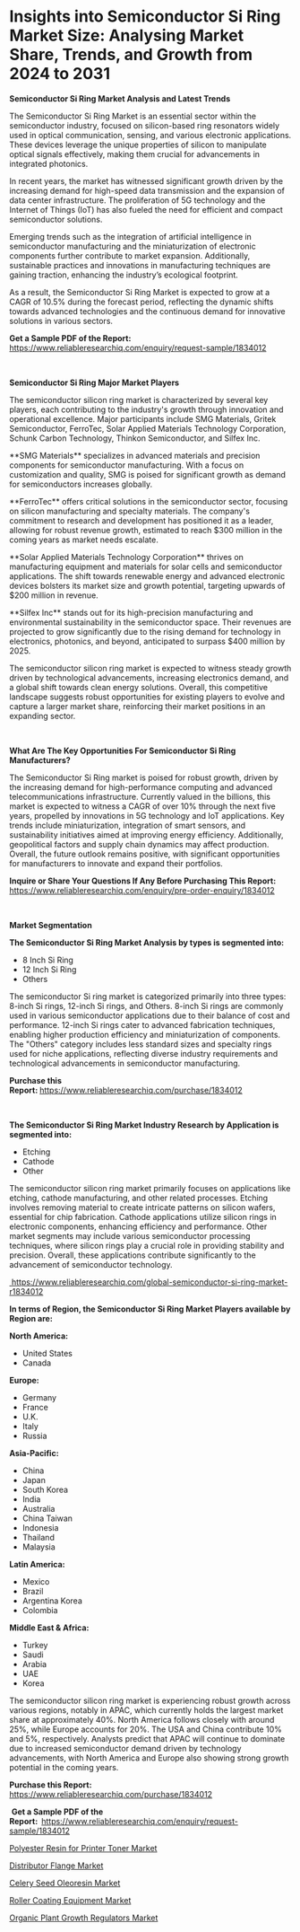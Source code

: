 <p><h1>Insights into Semiconductor Si Ring Market Size: Analysing Market Share, Trends, and Growth from 2024 to 2031</h1></p><p><strong>Semiconductor Si Ring Market Analysis and Latest Trends</strong></p>
<p><p>The Semiconductor Si Ring Market is an essential sector within the semiconductor industry, focused on silicon-based ring resonators widely used in optical communication, sensing, and various electronic applications. These devices leverage the unique properties of silicon to manipulate optical signals effectively, making them crucial for advancements in integrated photonics. </p><p>In recent years, the market has witnessed significant growth driven by the increasing demand for high-speed data transmission and the expansion of data center infrastructure. The proliferation of 5G technology and the Internet of Things (IoT) has also fueled the need for efficient and compact semiconductor solutions. </p><p>Emerging trends such as the integration of artificial intelligence in semiconductor manufacturing and the miniaturization of electronic components further contribute to market expansion. Additionally, sustainable practices and innovations in manufacturing techniques are gaining traction, enhancing the industry’s ecological footprint. </p><p>As a result, the Semiconductor Si Ring Market is expected to grow at a CAGR of 10.5% during the forecast period, reflecting the dynamic shifts towards advanced technologies and the continuous demand for innovative solutions in various sectors.</p></p>
<p><strong>Get a Sample PDF of the Report:&nbsp;</strong> <a href="https://www.reliableresearchiq.com/enquiry/request-sample/1834012?utm_campaign=104&utm_medium=2&utm_source=Github&utm_content=ia&utm_term=17102024&utm_id=semiconductor-si-ring">https://www.reliableresearchiq.com/enquiry/request-sample/1834012</a></p>
<p>&nbsp;</p>
<p><strong>Semiconductor Si Ring Major Market Players</strong></p>
<p><p>The semiconductor silicon ring market is characterized by several key players, each contributing to the industry's growth through innovation and operational excellence. Major participants include SMG Materials, Gritek Semiconductor, FerroTec, Solar Applied Materials Technology Corporation, Schunk Carbon Technology, Thinkon Semiconductor, and Silfex Inc. </p><p>**SMG Materials** specializes in advanced materials and precision components for semiconductor manufacturing. With a focus on customization and quality, SMG is poised for significant growth as demand for semiconductors increases globally. </p><p>**FerroTec** offers critical solutions in the semiconductor sector, focusing on silicon manufacturing and specialty materials. The company's commitment to research and development has positioned it as a leader, allowing for robust revenue growth, estimated to reach $300 million in the coming years as market needs escalate.</p><p>**Solar Applied Materials Technology Corporation** thrives on manufacturing equipment and materials for solar cells and semiconductor applications. The shift towards renewable energy and advanced electronic devices bolsters its market size and growth potential, targeting upwards of $200 million in revenue.</p><p>**Silfex Inc** stands out for its high-precision manufacturing and environmental sustainability in the semiconductor space. Their revenues are projected to grow significantly due to the rising demand for technology in electronics, photonics, and beyond, anticipated to surpass $400 million by 2025.</p><p>The semiconductor silicon ring market is expected to witness steady growth driven by technological advancements, increasing electronics demand, and a global shift towards clean energy solutions. Overall, this competitive landscape suggests robust opportunities for existing players to evolve and capture a larger market share, reinforcing their market positions in an expanding sector.</p></p>
<p>&nbsp;</p>
<p><strong>What Are The Key Opportunities For Semiconductor Si Ring Manufacturers?</strong></p>
<p><p>The Semiconductor Si Ring market is poised for robust growth, driven by the increasing demand for high-performance computing and advanced telecommunications infrastructure. Currently valued in the billions, this market is expected to witness a CAGR of over 10% through the next five years, propelled by innovations in 5G technology and IoT applications. Key trends include miniaturization, integration of smart sensors, and sustainability initiatives aimed at improving energy efficiency. Additionally, geopolitical factors and supply chain dynamics may affect production. Overall, the future outlook remains positive, with significant opportunities for manufacturers to innovate and expand their portfolios.</p></p>
<p><strong>Inquire or Share Your Questions If Any Before Purchasing This Report:</strong> <a href="https://www.reliableresearchiq.com/enquiry/pre-order-enquiry/1834012?utm_campaign=104&utm_medium=2&utm_source=Github&utm_content=ia&utm_term=17102024&utm_id=semiconductor-si-ring">https://www.reliableresearchiq.com/enquiry/pre-order-enquiry/1834012</a></p>
<p>&nbsp;</p>
<p><strong>Market Segmentation</strong></p>
<p><strong>The Semiconductor Si Ring Market Analysis by types is segmented into:</strong></p>
<p><ul><li>8 Inch Si Ring</li><li>12 Inch Si Ring</li><li>Others</li></ul></p>
<p><p>The semiconductor Si ring market is categorized primarily into three types: 8-inch Si rings, 12-inch Si rings, and Others. 8-inch Si rings are commonly used in various semiconductor applications due to their balance of cost and performance. 12-inch Si rings cater to advanced fabrication techniques, enabling higher production efficiency and miniaturization of components. The "Others" category includes less standard sizes and specialty rings used for niche applications, reflecting diverse industry requirements and technological advancements in semiconductor manufacturing.</p></p>
<p><strong>Purchase this Report:&nbsp;</strong><a href="https://www.reliableresearchiq.com/purchase/1834012?utm_campaign=104&utm_medium=2&utm_source=Github&utm_content=ia&utm_term=17102024&utm_id=semiconductor-si-ring">https://www.reliableresearchiq.com/purchase/1834012</a></p>
<p>&nbsp;</p>
<p><strong>The Semiconductor Si Ring Market Industry Research by Application is segmented into:</strong></p>
<p><ul><li>Etching</li><li>Cathode</li><li>Other</li></ul></p>
<p><p>The semiconductor silicon ring market primarily focuses on applications like etching, cathode manufacturing, and other related processes. Etching involves removing material to create intricate patterns on silicon wafers, essential for chip fabrication. Cathode applications utilize silicon rings in electronic components, enhancing efficiency and performance. Other market segments may include various semiconductor processing techniques, where silicon rings play a crucial role in providing stability and precision. Overall, these applications contribute significantly to the advancement of semiconductor technology.</p></p>
<p><a href="https://www.reliableresearchiq.com/global-semiconductor-si-ring-market-r1834012?utm_campaign=104&utm_medium=2&utm_source=Github&utm_content=ia&utm_term=17102024&utm_id=semiconductor-si-ring">&nbsp;https://www.reliableresearchiq.com/global-semiconductor-si-ring-market-r1834012</a></p>
<p><strong>In terms of Region, the Semiconductor Si Ring Market Players available by Region are:</strong></p>
<p>
    <p> <strong> North America: </strong>
        <ul>
            <li>United States</li>
            <li>Canada</li>
        </ul>
        </p> 
    <p> <strong> Europe: </strong>
        <ul>
            <li>Germany</li>
            <li>France</li>
            <li>U.K.</li>
            <li>Italy</li>
            <li>Russia</li>
        </ul>
        </p> 
    <p> <strong> Asia-Pacific: </strong>
        <ul>
            <li>China</li>
            <li>Japan</li>
            <li>South Korea</li>
            <li>India</li>
            <li>Australia</li>
            <li>China Taiwan</li>
            <li>Indonesia</li>
            <li>Thailand</li>
            <li>Malaysia</li>
        </ul>
        </p> 
    <p> <strong> Latin America: </strong>
        <ul>
            <li>Mexico</li>
            <li>Brazil</li>
            <li>Argentina Korea</li>
            <li>Colombia</li>
        </ul>
        </p> 
    <p> <strong> Middle East & Africa: </strong>
        <ul>
            <li>Turkey</li>
            <li>Saudi</li>
            <li>Arabia</li>
            <li>UAE</li>
            <li>Korea</li>
        </ul>
    </p>
    </p>
<p><p>The semiconductor silicon ring market is experiencing robust growth across various regions, notably in APAC, which currently holds the largest market share at approximately 40%. North America follows closely with around 25%, while Europe accounts for 20%. The USA and China contribute 10% and 5%, respectively. Analysts predict that APAC will continue to dominate due to increased semiconductor demand driven by technology advancements, with North America and Europe also showing strong growth potential in the coming years.</p></p>
<p><strong>Purchase this Report: </strong><a href="https://www.reliableresearchiq.com/purchase/1834012?utm_campaign=104&utm_medium=2&utm_source=Github&utm_content=ia&utm_term=17102024&utm_id=semiconductor-si-ring">https://www.reliableresearchiq.com/purchase/1834012</a></p>
<p>&nbsp;<strong>Get a Sample PDF of the Report:&nbsp;&nbsp;</strong><a href="https://www.reliableresearchiq.com/enquiry/request-sample/1834012?utm_campaign=104&utm_medium=2&utm_source=Github&utm_content=ia&utm_term=17102024&utm_id=semiconductor-si-ring">https://www.reliableresearchiq.com/enquiry/request-sample/1834012</a></p>
<p><strong></strong></p>
<p><p><a href="https://github.com/rozh43oreder/Market-Research-Report-List-1/blob/main/polyester-resin-for-printer-toner-market.md?utm_campaign=104&utm_medium=2&utm_source=Github&utm_content=ia&utm_term=17102024&utm_id=semiconductor-si-ring">Polyester Resin for Printer Toner Market</a></p><p><a href="https://issuu.com/reportprime-2/docs/distributor-flange-market-size-2030_ff25a376159a95?utm_campaign=104&utm_medium=2&utm_source=Github&utm_content=ia&utm_term=17102024&utm_id=semiconductor-si-ring">Distributor Flange Market</a></p><p><a href="https://www.linkedin.com/pulse/emerging-trends-celery-seed-oleoresin-market-global-outlook-pdioe?utm_campaign=104&utm_medium=2&utm_source=Github&utm_content=ia&utm_term=17102024&utm_id=semiconductor-si-ring">Celery Seed Oleoresin Market</a></p><p><a href="https://issuu.com/reportprime-2/docs/roller-coating-equipment-market-siz_70723996dd6ee1?utm_campaign=104&utm_medium=2&utm_source=Github&utm_content=ia&utm_term=17102024&utm_id=semiconductor-si-ring">Roller Coating Equipment Market</a></p><p><a href="https://www.linkedin.com/pulse/unveiling-market-trends-global-organic-plant-growth-regulators-wdakf?utm_campaign=104&utm_medium=2&utm_source=Github&utm_content=ia&utm_term=17102024&utm_id=semiconductor-si-ring">Organic Plant Growth Regulators Market</a></p></p>